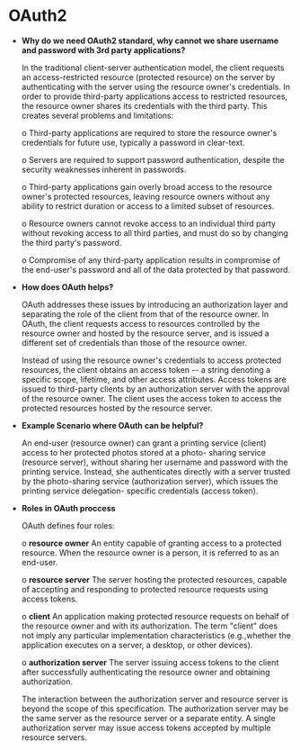 # OAuth2

* **Why do we need OAuth2 standard, why cannot we share username and password with 3rd party applications?**
  
   In the traditional client-server authentication model, the client requests an access-restricted resource (protected resource) on the
   server by authenticating with the server using the resource owner's credentials.  In order to provide third-party applications access    to restricted resources, the resource owner shares its credentials with the third party. This creates several problems and    limitations:

   o Third-party applications are required to store the resource owner's credentials for future use, typically a password in clear-text.

   o Servers are required to support password authentication, despite the security weaknesses inherent in passwords.

   o Third-party applications gain overly broad access to the resource owner's protected resources, leaving resource owners without any
     ability to restrict duration or access to a limited subset of resources.

   o Resource owners cannot revoke access to an individual third party without revoking access to all third parties, and must do so by
     changing the third party's password.
      
   o Compromise of any third-party application results in compromise of the end-user's password and all of the data protected by that password.
   
* **How does OAuth helps?**

   OAuth addresses these issues by introducing an authorization layer and separating the role of the client from that of the resource
   owner.  In OAuth, the client requests access to resources controlled by the resource owner and hosted by the resource server, and is
   issued a different set of credentials than those of the resource owner.
   
   Instead of using the resource owner's credentials to access protected resources, the client obtains an access token -- a string denoting a
   specific scope, lifetime, and other access attributes. Access tokens are issued to third-party clients by an authorization server with the
   approval of the resource owner. The client uses the access token to access the protected resources hosted by the resource server.
   
 * **Example Scenario where OAuth can be helpful?**
 
   An end-user (resource owner) can grant a printing service (client) access to her protected photos stored at a photo-
   sharing service (resource server), without sharing her username and password with the printing service.  Instead, she authenticates
   directly with a server trusted by the photo-sharing service (authorization server), which issues the printing service delegation-
   specific credentials (access token).
   
 * **Roles in OAuth proccess**

   OAuth defines four roles:

   o **resource owner**
      An entity capable of granting access to a protected resource. When the resource owner is a person, it is referred to as an
      end-user.

   o **resource server**
      The server hosting the protected resources, capable of accepting and responding to protected resource requests using access tokens.

   o **client**
      An application making protected resource requests on behalf of the resource owner and with its authorization.  The term "client" does not imply any particular implementation characteristics (e.g.,whether the application executes on a server, a desktop, or other devices).

   o **authorization server**
      The server issuing access tokens to the client after successfully authenticating the resource owner and obtaining authorization.

   The interaction between the authorization server and resource server is beyond the scope of this specification. The authorization server may be the same server as the resource server or a separate entity. A single authorization server may issue access tokens accepted by multiple resource servers.
  
